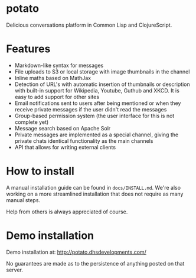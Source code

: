 # potato

Delicious conversations platform in Common Lisp and ClojureScript.

# Features

  - Markdown-like syntax for messages
  - File uploads to S3 or local storage with image thumbnails in the channel
  - Inline maths based on MathJax
  - Detection of URL's with automatic insertion of thumbnails or description
    with built-in support for Wikipedia, Youtube, Guthub and XKCD. It is easy
    to add support for other sites
  - Email notifications sent to users after being mentioned or when they receive
    private messages if the user didn't read the messages
  - Group-based permission system (the user interface for this is not complete yet)
  - Message search based on Apache Solr
  - Private messages are implemented as a special channel, giving the private chats
    identical functionality as the main channels
  - API that allows for writing external clients

# How to install

A manual installation guide can be found in `docs/INSTALL.md`. We're also working on a more
streamlined installation that does not require as many manual steps.

Help from others is always appreciated of course.

# Demo installation

Demo installation at: http://potato.dhsdevelopments.com/

No guarantees are made as to the persistence of anything posted on
that server.
